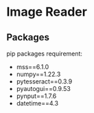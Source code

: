 # Image Reader

## Packages
pip packages requirement:
- mss==6.1.0
- numpy==1.22.3
- pytesseract==0.3.9
- pyautogui==0.9.53
- pynput==1.7.6
- datetime==4.3

